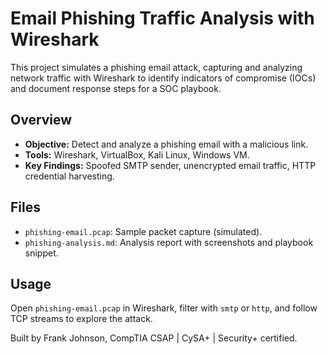 # Email Phishing Traffic Analysis with Wireshark

This project simulates a phishing email attack, capturing and analyzing network traffic with Wireshark to identify indicators of compromise (IOCs) and document response steps for a SOC playbook.

## Overview
- **Objective:** Detect and analyze a phishing email with a malicious link.
- **Tools:** Wireshark, VirtualBox, Kali Linux, Windows VM.
- **Key Findings:** Spoofed SMTP sender, unencrypted email traffic, HTTP credential harvesting.

## Files
- `phishing-email.pcap`: Sample packet capture (simulated).
- `phishing-analysis.md`: Analysis report with screenshots and playbook snippet.

## Usage
Open `phishing-email.pcap` in Wireshark, filter with `smtp` or `http`, and follow TCP streams to explore the attack.

Built by Frank Johnson, CompTIA CSAP | CySA+ | Security+ certified.
